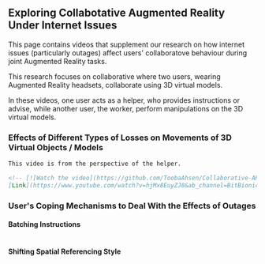 ## Exploring Collabotative Augmented Reality Under Internet Issues

This page contains videos that supplement our research on how internet issues (particularly outages) affect users' collaboratove behaviour during joint Augmented Reality tasks. 

This research focuses on collaborative where two users, wearing Augmented Reality headsets, collaborate using 3D virtual models. 

In these videos, one user acts as a helper, who provides instructions or advise, while another user, the worker, perform manipulations on the 3D virtual models.


### Effects of Different Types of Losses on Movements of 3D Virtual Objects / Models
```markdown
This video is from the perspective of the helper.

<!-- [![Watch the video](https://github.com/ToobaAhsen/Collaborative-AR-Under-Internet-Issues/blob/94d5d1aaa5fc33b1fbc51f5b2ffb142ad45fbb37/TypesOfLosses.mp4) -->
[Link](https://www.youtube.com/watch?v=hjMx8EuyZJ8&ab_channel=BitBionic)

```

### User's Coping Mechanisms to Deal With the Effects of Outages  
#### Batching Instructions
```markdown


```

#### Shifting Spatial Referencing Style
```markdown


```

<!-- You can use the [editor on GitHub](https://github.com/ToobaAhsen/Collaborative-AR-Under-Internet-Issues/edit/gh-pages/index.md) to maintain and preview the content for your website in Markdown files. -->

<!-- Whenever you commit to this repository, GitHub Pages will run [Jekyll](https://jekyllrb.com/) to rebuild the pages in your site, from the content in your Markdown files. -->
<!-- 
### Markdown

Markdown is a lightweight and easy-to-use syntax for styling your writing. It includes conventions for

```markdown
Syntax highlighted code block

# Header 1
## Header 2
### Header 3

- Bulleted
- List

1. Numbered
2. List

**Bold** and _Italic_ and `Code` text

[Link](url) and ![Image](src)
```

For more details see [GitHub Flavored Markdown](https://guides.github.com/features/mastering-markdown/).

### Jekyll Themes

Your Pages site will use the layout and styles from the Jekyll theme you have selected in your [repository settings](https://github.com/ToobaAhsen/Collaborative-AR-Under-Internet-Issues/settings/pages). The name of this theme is saved in the Jekyll `_config.yml` configuration file.

### Support or Contact

Having trouble with Pages? Check out our [documentation](https://docs.github.com/categories/github-pages-basics/) or [contact support](https://support.github.com/contact) and we’ll help you sort it out.
 -->
